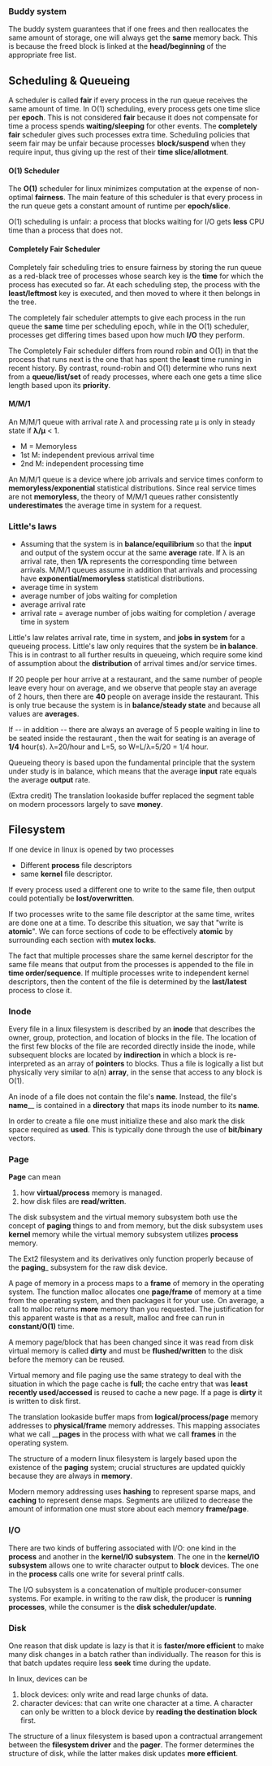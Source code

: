 ### Buddy system
The buddy system guarantees that if one frees and then reallocates the same amount of storage, one will always get the __same__ memory back. This is because the freed block is linked at the __head/beginning__ of the appropriate free list.

## Scheduling & Queueing
A scheduler is called ____fair____ if every process in the run queue receives the same amount of time. In O(1) scheduling, every process gets one time slice per ____epoch____. This is not considered ____fair____ because it does not compensate for time a process spends ____waiting/sleeping____ for other events. The ____completely fair____ scheduler gives such processes extra time. Scheduling policies that seem fair may be unfair because processes ____block/suspend____ when they require input, thus giving up the rest of their ____time slice/allotment____.

#### O(1) Scheduler
The ____O(1)____ scheduler for linux minimizes computation at the expense of non-optimal ____fairness____. The main feature of this scheduler is that every process in the run queue gets a constant amount of runtime per ____epoch/slice____.

O(1) scheduling is unfair: a process that blocks waiting for I/O gets ____less____ CPU time than a process that does not.

#### Completely Fair Scheduler
Completely fair scheduling tries to ensure fairness by storing the run queue as a red-black tree of processes whose search key is the ____time____ for which the process has executed so far. At each scheduling step, the process with the ____least/leftmost____ key is executed, and then moved to where it then belongs in the tree.

The completely fair scheduler attempts to give each process in the run queue the ____same____ time per scheduling epoch, while in the O(1) scheduler, processes get differing times based upon how much ____I/O____ they perform.

The Completely Fair scheduler differs from round robin and O(1) in that the process that runs next is the one that has spent the ____least____ time running in recent history. By contrast, round-robin and O(1) determine who runs next from a ____queue/list/set____ of ready processes, where each one gets a time slice length based upon its ____priority____.

#### M/M/1
An M/M/1 queue with arrival rate λ and processing rate μ is only in steady state if ____λ/μ____ < 1. 
* M = Memoryless
* 1st M: independent previous arrival time
* 2nd M: independent processing time

An M/M/1 queue is a device where job arrivals and service times conform to ____memoryless/exponential____ statistical distributions. Since real service times are not ____memoryless____, the theory of M/M/1 queues rather consistently ____underestimates____ the average time in system for a request.

### Little's laws
* Assuming that the system is in __balance/equilibrium__ so that the ____input____ and output of the system occur at the same ____average____ rate. If λ is an arrival rate, then ____1/λ____ represents the corresponding time between arrivals. M/M/1 queues assume in addition that arrivals and processing have ____exponential/memoryless____ statistical distributions.
* average time in system
* average number of jobs waiting for completion
* average arrival rate
* arrival rate = average number of jobs waiting for completion / average time in system

Little's law relates arrival rate, time in system, and ____jobs in system____ for a queueing process. Little's law only requires that the system be ____in balance____. This is in contrast to all further results in queueing, which require some kind of assumption about the ____distribution____ of arrival times and/or service times.

If 20 people per hour arrive at a restaurant, and the same number of people leave every hour on average, and we observe that people stay an average of 2 hours, then there are ____40____ people on average inside the restaurant. This is only true because the system is in ____balance/steady state____ and because all values are ____averages____. 

If -- in addition -- there are always an average of 5 people waiting in line to be seated inside the restaurant , then the wait for seating is an average of ____1/4____ hour(s). λ=20/hour and L=5, so W=L/λ=5/20 = 1/4 hour.

Queueing theory is based upon the fundamental principle that the system under study is in balance, which means that the average ____input____ rate equals the average ____output____ rate.




(Extra credit) The translation lookaside buffer replaced the segment table on modern processors largely to save ____money____.

## Filesystem
If one device in linux is opened by two processes
* Different ____process____ file descriptors 
* same ____kernel____ file descriptor. 

If every process used a different one to write to the same file, then output could potentially be ____lost/overwritten____.

If two processes write to the same file descriptor at the same time, writes are done one at a time. To describe this situation, we say that "write is ____atomic____". We can force sections of code to be effectively ____atomic____ by surrounding each section with ____mutex locks____.

The fact that multiple processes share the same kernel descriptor for the same file means that output from the processes is appended to the file in ____time order/sequence____. If multiple processes write to independent kernel descriptors, then the content of the file is determined by the __last/latest__ process to close it.

### Inode
Every file in a linux filesystem is described by an ____inode____ that describes the owner, group, protection, and location of blocks in the file. The location of the first few blocks of the file are recorded directly inside the inode, while subsequent blocks are located by ____indirection____ in which a block is re-interpreted as an array of ____pointers____ to blocks. Thus a file is logically a list but physically very similar to a(n) ____array____, in the sense that access to any block is O(1).

An inode of a file does not contain the file's ____name____. Instead, the file's ____name______ is contained in a ____directory____ that maps its inode number to its ____name____.

In order to create a file one must initialize these and also mark the disk space required as ____used____. This is typically done through the use of ____bit/binary____ vectors.

### Page
____Page____ can mean
1. how ____virtual/process____ memory is managed.
2. how disk files are ____read/written____.

The disk subsystem and the virtual memory subsystem both use the concept of ____paging____ things to and from memory, but the disk subsystem uses ____kernel____ memory while the virtual memory subsystem utilizes ____process____ memory.

The Ext2 filesystem and its derivatives only function properly because of the ____paging_____ subsystem for the raw disk device.

A page of memory in a process maps to a ____frame____ of memory in the operating system.
The function malloc allocates one ____page/frame____ of memory at a time from the operating system, and then packages it for your use. On average, a call to malloc returns ____more____ memory than you requested. The justification for this apparent waste is that as a result, malloc and free can run in ____constant/O(1)____ time.

A memory page/block that has been changed since it was read from disk virtual memory is called ____dirty____ and must be ____flushed/written____ to the disk before the memory can be reused.

Virtual memory and file paging use the same strategy to deal with the situation in which the page cache is ____full____; the cache entry that was ____least recently used/accessed____ is reused to cache a new page. If a page is ____dirty____ it is written to disk first.

The translation lookaside buffer maps from ____logical/process/page____ memory addresses to ____physical/frame____ memory addresses. This mapping associates what we call ______pages____ in the process with what we call ____frames____ in the operating system.

The structure of a modern linux filesystem is largely based upon the existence of the ____paging____ system; crucial structures are updated quickly because they are always in ____memory____.

Modern memory addressing uses ____hashing____ to represent sparse maps, and ____caching____ to represent dense maps. Segments are utilized to decrease the amount of information one must store about each memory ____frame/page____.

### I/O
There are two kinds of buffering associated with I/O: one kind in the ____process____ and another in the ____kernel/IO subsystem____. The one in the ____kernel/IO subsystem____ allows one to write character output to ____block____ devices. The one in the ____process____ calls one write for several printf calls.

The I/O subsystem is a concatenation of multiple producer-consumer systems. For example. in writing to the raw disk, the producer is ____running processes____, while the consumer is the ____disk scheduler/update____.

### Disk
One reason that disk update is lazy is that it is ____faster/more efficient____ to make many disk changes in a batch rather than individually. The reason for this is that batch updates require less ____seek____ time during the update.

In linux, devices can be
1. block devices: only write and read large chunks of data.
2. character devices:  that can write one character at a time. A character can only be written to a block device by ____reading the destination block____ first.

The structure of a linux filesystem is based upon a contractual arrangement between the ____filesystem driver____ and the ____pager____. The former determines the structure of disk, while the latter makes disk updates ____more efficient____.


